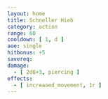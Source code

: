 ```yaml
---
layout: home
title: Schneller Hieb
category: action
range: 60
cooldown: [ 1, d ]
aoe: single
hitbonus: +5
savereq:
damage:
  - [ 2d8+3, piercing ]
effects:
  - [ increased_movement, 1r ]
---
```

